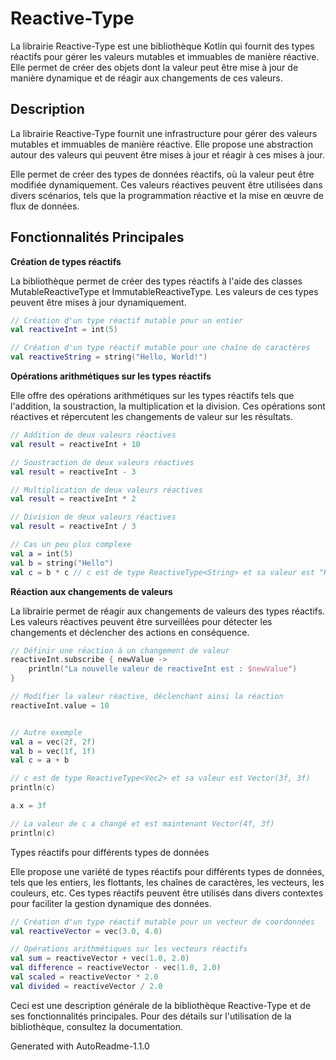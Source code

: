 # Reactive-Type
La librairie Reactive-Type est une bibliothèque Kotlin qui fournit des types réactifs pour gérer les valeurs mutables et immuables de manière réactive. Elle permet de créer des objets dont la valeur peut être mise à jour de manière dynamique et de réagir aux changements de ces valeurs.

## Description
La librairie Reactive-Type fournit une infrastructure pour gérer des valeurs mutables et immuables de manière réactive. Elle propose une abstraction autour des valeurs qui peuvent être mises à jour et réagir à ces mises à jour.

Elle permet de créer des types de données réactifs, où la valeur peut être modifiée dynamiquement. Ces valeurs réactives peuvent être utilisées dans divers scénarios, tels que la programmation réactive et la mise en œuvre de flux de données.

## Fonctionnalités Principales
**Création de types réactifs**

La bibliothèque permet de créer des types réactifs à l'aide des classes MutableReactiveType et ImmutableReactiveType. Les valeurs de ces types peuvent être mises à jour dynamiquement.

```kotlin
// Création d'un type réactif mutable pour un entier
val reactiveInt = int(5)

// Création d'un type réactif mutable pour une chaîne de caractères
val reactiveString = string("Hello, World!")

```

**Opérations arithmétiques sur les types réactifs**

Elle offre des opérations arithmétiques sur les types réactifs tels que l'addition, la soustraction, la multiplication et la division. Ces opérations sont réactives et répercutent les changements de valeur sur les résultats.

```kotlin
// Addition de deux valeurs réactives
val result = reactiveInt + 10

// Soustraction de deux valeurs réactives
val result = reactiveInt - 3

// Multiplication de deux valeurs réactives
val result = reactiveInt * 2

// Division de deux valeurs réactives
val result = reactiveInt / 3

// Cas un peu plus complexe
val a = int(5)
val b = string("Hello")
val c = b * c // c est de type ReactiveType<String> et sa valeur est "HelloHelloHelloHelloHello"
```

**Réaction aux changements de valeurs**

La librairie permet de réagir aux changements de valeurs des types réactifs. Les valeurs réactives peuvent être surveillées pour détecter les changements et déclencher des actions en conséquence.

```kotlin
// Définir une réaction à un changement de valeur
reactiveInt.subscribe { newValue ->
    println("La nouvelle valeur de reactiveInt est : $newValue")
}

// Modifier la valeur réactive, déclenchant ainsi la réaction
reactiveInt.value = 10


// Autre exemple
val a = vec(2f, 2f)
val b = vec(1f, 1f)
val c = a + b

// c est de type ReactiveType<Vec2> et sa valeur est Vector(3f, 3f)
println(c) 

a.x = 3f

// La valeur de c a changé et est maintenant Vector(4f, 3f)
println(c) 
```

Types réactifs pour différents types de données

Elle propose une variété de types réactifs pour différents types de données, tels que les entiers, les flottants, les chaînes de caractères, les vecteurs, les couleurs, etc. Ces types réactifs peuvent être utilisés dans divers contextes pour faciliter la gestion dynamique des données.

```kotlin
// Création d'un type réactif mutable pour un vecteur de coordonnées
val reactiveVector = vec(3.0, 4.0)

// Opérations arithmétiques sur les vecteurs réactifs
val sum = reactiveVector + vec(1.0, 2.0)
val difference = reactiveVector - vec(1.0, 2.0)
val scaled = reactiveVector * 2.0
val divided = reactiveVector / 2.0
```

Ceci est une description générale de la bibliothèque Reactive-Type et de ses fonctionnalités principales. Pour des détails sur l'utilisation de la bibliothèque, consultez la documentation.


Generated with AutoReadme-1.1.0